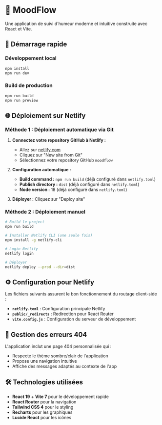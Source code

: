# 🌈 MoodFlow

Une application de suivi d'humeur moderne et intuitive construite avec React et Vite.

## 🚀 Démarrage rapide

### Développement local
```bash
npm install
npm run dev
```

### Build de production
```bash
npm run build
npm run preview
```

## 🌐 Déploiement sur Netlify

### Méthode 1 : Déploiement automatique via Git

1. **Connectez votre repository GitHub à Netlify :**
   - Allez sur [netlify.com](https://netlify.com)
   - Cliquez sur "New site from Git"
   - Sélectionnez votre repository GitHub `moodflow`

2. **Configuration automatique :**
   - **Build command :** `npm run build` (déjà configuré dans `netlify.toml`)
   - **Publish directory :** `dist` (déjà configuré dans `netlify.toml`)
   - **Node version :** 18 (déjà configuré dans `netlify.toml`)

3. **Déployer :** Cliquez sur "Deploy site"

### Méthode 2 : Déploiement manuel

```bash
# Build le project
npm run build

# Installer Netlify CLI (une seule fois)
npm install -g netlify-cli

# Login Netlify
netlify login

# Déployer
netlify deploy --prod --dir=dist
```

## ⚙️ Configuration pour Netlify

Les fichiers suivants assurent le bon fonctionnement du routage client-side :

- **`netlify.toml`** : Configuration principale Netlify
- **`public/_redirects`** : Redirection pour React Router
- **`vite.config.js`** : Configuration du serveur de développement

## 🎯 Gestion des erreurs 404

L'application inclut une page 404 personnalisée qui :
- Respecte le thème sombre/clair de l'application
- Propose une navigation intuitive
- Affiche des messages adaptés au contexte de l'app

## 🛠️ Technologies utilisées

- **React 19** + **Vite 7** pour le développement rapide
- **React Router** pour la navigation
- **Tailwind CSS 4** pour le styling
- **Recharts** pour les graphiques
- **Lucide React** pour les icônes
